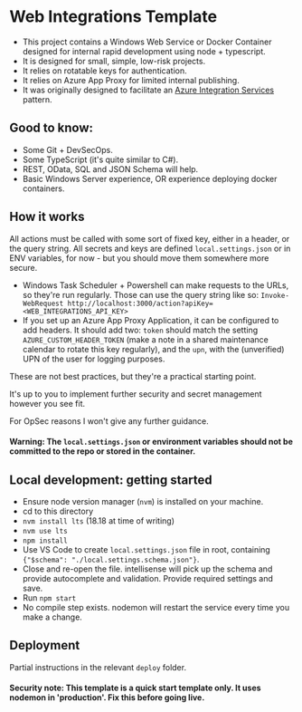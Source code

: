 # Web Integrations Template

- This project contains a Windows Web Service or Docker Container designed for internal rapid development using node + typescript.
- It is designed for small, simple, low-risk projects.
- It relies on rotatable keys for authentication.
- It relies on Azure App Proxy for limited internal publishing.
- It was originally designed to facilitate an [Azure Integration Services](https://azure.microsoft.com/en-us/products/category/integration) pattern.
 
## Good to know:

- Some Git + DevSecOps.
- Some TypeScript (it's quite similar to C#).
- REST, OData, SQL and JSON Schema will help.
- Basic Windows Server experience, OR experience deploying docker containers.

## How it works

All actions must be called with some sort of fixed key, either in a header, or the query string. 
All secrets and keys are defined `local.settings.json` or in ENV variables, for now - but you should move them somewhere more secure.

- Windows Task Scheduler + Powershell can make requests to the URLs, so they're run regularly. Those can use the query string like so: `Invoke-WebRequest http://localhost:3000/action?apiKey=<WEB_INTEGRATIONS_API_KEY>`
- If you set up an Azure App Proxy Application, it can be configured to add headers. It should add two: `token` should match the setting `AZURE_CUSTOM_HEADER_TOKEN` (make a note in a shared maintenance calendar to rotate this key regularly), and the `upn`, with the (unverified) UPN of the user for logging purposes.

These are not best practices, but they're a practical starting point. 

It's up to you to implement further security and secret management however you see fit. 

For OpSec reasons I won't give any further guidance.

#### Warning: The `local.settings.json` or environment variables should not be committed to the repo or stored in the container. ####

## Local development: getting started

- Ensure node version manager (`nvm`) is installed on your machine.
- cd to this directory
- `nvm install lts` (18.18 at time of writing)
- `nvm use lts`
- `npm install`
- Use VS Code to create `local.settings.json` file in root, containing `{"$schema": "./local.settings.schema.json"}`. 
- Close and re-open the file. intellisense will pick up the schema and provide autocomplete and validation. Provide required settings and save.
- Run `npm start`
- No compile step exists. nodemon will restart the service every time you make a change.


## Deployment

Partial instructions in the relevant `deploy` folder. 

#### Security note: This template is a quick start template only. It uses nodemon in 'production'. Fix this before going live. ####